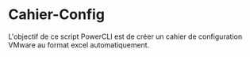# Cahier-Config

L'objectif de ce script PowerCLI est de créer un cahier de configuration VMware au format excel automatiquement.
